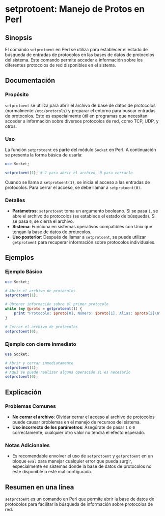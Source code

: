<!--
Meta Description: # setprotoent: Manejo de Protos en Perl ## Sinopsis El comando `setprotoent` en Perl se utiliza para establecer el estado de búsqueda de entradas de p...
Meta Keywords: protocolos, setprotoent, para, archivo, perl
-->

# setprotoent: Manejo de Protos en Perl

## Sinopsis
El comando `setprotoent` en Perl se utiliza para establecer el estado de búsqueda de entradas de protocolos en las bases de datos de protocolos del sistema. Este comando permite acceder a información sobre los diferentes protocolos de red disponibles en el sistema.

## Documentación
### Propósito
`setprotoent` se utiliza para abrir el archivo de base de datos de protocolos (normalmente `/etc/protocols`) y preparar el entorno para buscar entradas de protocolos. Esto es especialmente útil en programas que necesitan acceder a información sobre diversos protocolos de red, como TCP, UDP, y otros.

### Uso
La función `setprotoent` es parte del módulo `Socket` en Perl. A continuación se presenta la forma básica de usarla:

```perl
use Socket;

setprotoent(1); # 1 para abrir el archivo, 0 para cerrarlo
```

Cuando se llama a `setprotoent(1)`, se inicia el acceso a las entradas de protocolos. Para cerrar el acceso, se debe llamar a `setprotoent(0)`.

### Detalles
- **Parámetros**: `setprotoent` toma un argumento booleano. Si se pasa `1`, se abre el archivo de protocolos (se establece el estado de búsqueda). Si se pasa `0`, se cierra el archivo.
- **Sistema**: Funciona en sistemas operativos compatibles con Unix que tengan la base de datos de protocolos.
- **Uso posterior**: Después de llamar a `setprotoent`, se puede utilizar `getprotoent` para recuperar información sobre protocolos individuales.

## Ejemplos
### Ejemplo Básico
```perl
use Socket;

# Abrir el archivo de protocolos
setprotoent(1);

# Obtener información sobre el primer protocolo
while (my @proto = getprotoent()) {
    print "Protocolo: $proto[0], Número: $proto[1], Alias: $proto[2]\n";
}

# Cerrar el archivo de protocolos
setprotoent(0);
```

### Ejemplo con cierre inmediato
```perl
use Socket;

# Abrir y cerrar inmediatamente
setprotoent(1);
# Aquí se puede realizar alguna operación si es necesario
setprotoent(0);
```

## Explicación
### Problemas Comunes
- **No cerrar el archivo**: Olvidar cerrar el acceso al archivo de protocolos puede causar problemas en el manejo de recursos del sistema.
- **Uso incorrecto de los parámetros**: Asegúrate de pasar `1` o `0` correctamente; cualquier otro valor no tendrá el efecto esperado.

### Notas Adicionales
- Es recomendable envolver el uso de `setprotoent` y `getprotoent` en un bloque `eval` para manejar cualquier error que pueda surgir, especialmente en sistemas donde la base de datos de protocolos no esté disponible o esté mal configurada.

## Resumen en una línea
`setprotoent` es un comando en Perl que permite abrir la base de datos de protocolos para facilitar la búsqueda de información sobre protocolos de red.